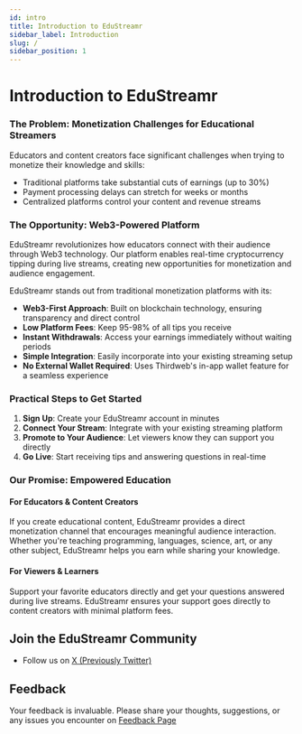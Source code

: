 ```yaml
---
id: intro
title: Introduction to EduStreamr
sidebar_label: Introduction
slug: /
sidebar_position: 1
---
```


# Introduction to EduStreamr

### The Problem: Monetization Challenges for Educational Streamers

Educators and content creators face significant challenges when trying to monetize their knowledge and skills:

- Traditional platforms take substantial cuts of earnings (up to 30%)
- Payment processing delays can stretch for weeks or months
- Centralized platforms control your content and revenue streams

### The Opportunity: Web3-Powered Platform

EduStreamr revolutionizes how educators connect with their audience through Web3 technology. Our platform enables real-time cryptocurrency tipping during live streams, creating new opportunities for monetization and audience engagement.

EduStreamr stands out from traditional monetization platforms with its:

- **Web3-First Approach**: Built on blockchain technology, ensuring transparency and direct control
- **Low Platform Fees**: Keep 95-98% of all tips you receive
- **Instant Withdrawals**: Access your earnings immediately without waiting periods
- **Simple Integration**: Easily incorporate into your existing streaming setup
- **No External Wallet Required**: Uses Thirdweb's in-app wallet feature for a seamless experience

### Practical Steps to Get Started

1. **Sign Up**: Create your EduStreamr account in minutes
2. **Connect Your Stream**: Integrate with your existing streaming platform
3. **Promote to Your Audience**: Let viewers know they can support you directly
4. **Go Live**: Start receiving tips and answering questions in real-time

### Our Promise: Empowered Education

#### For Educators & Content Creators

If you create educational content, EduStreamr provides a direct monetization channel that encourages meaningful audience interaction. Whether you're teaching programming, languages, science, art, or any other subject, EduStreamr helps you earn while sharing your knowledge.

#### For Viewers & Learners

Support your favorite educators directly and get your questions answered during live streams. EduStreamr ensures your support goes directly to content creators with minimal platform fees.

## Join the EduStreamr Community

- Follow us on [X (Previously Twitter)](https://x.com/EduStreamr)

## Feedback

Your feedback is invaluable. Please share your thoughts, suggestions, or any issues you encounter on [Feedback Page](https://feedback.edustreamr.xyz)
